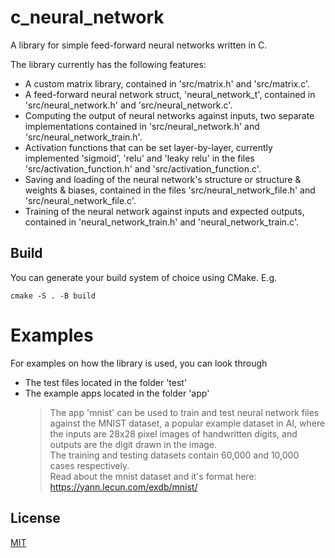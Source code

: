 # c_neural_network

A library for simple feed-forward neural networks written in C.

The library currently has the following features:
- A custom matrix library, contained in 'src/matrix.h' and 'src/matrix.c'.
- A feed-forward neural network struct, 'neural_network_t', contained in 'src/neural_network.h' and 'src/neural_network.c'.
- Computing the output of neural networks against inputs, two separate implementations contained in 'src/neural_network.h' and 'src/neural_network_train.h'.
- Activation functions that can be set layer-by-layer, currently implemented 'sigmoid', 'relu' and 'leaky relu' in the files 'src/activation_function.h' and 'src/activation_function.c'.
- Saving and loading of the neural network's structure or structure & weights & biases, contained in the files 'src/neural_network_file.h' and 'src/neural_network_file.c'.
- Training of the neural network against inputs and expected outputs, contained in 'neural_network_train.h' and 'neural_network_train.c'.

## Build

You can generate your build system of choice using CMake. E.g.

`cmake -S . -B build`

# Examples

For examples on how the library is used, you can look through
- The test files located in the folder 'test'
- The example apps located in the folder 'app'
  > The app 'mnist' can be used to train and test neural network files against the MNIST dataset,
  > a popular example dataset in AI, where the inputs are 28x28 pixel images of handwritten digits, and outputs are the digit drawn in the image. \
  > The training and testing datasets contain 60,000 and 10,000 cases respectively. \
  > Read about the mnist dataset and it's format here: \
  > https://yann.lecun.com/exdb/mnist/

## License

[MIT](./LICENSE.md)
